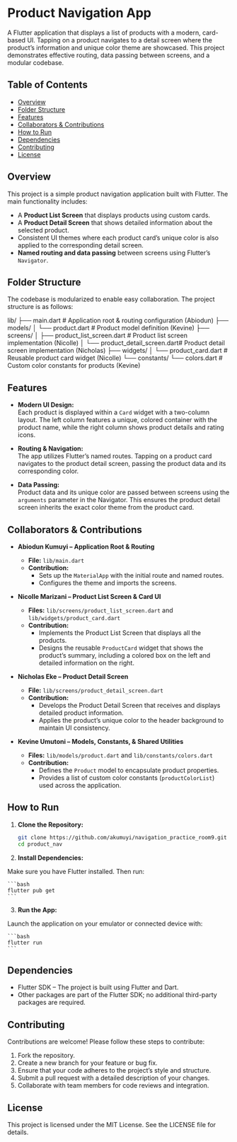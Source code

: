 # Product Navigation App

A Flutter application that displays a list of products with a modern, card-based UI. Tapping on a product navigates to a detail screen where the product’s information and unique color theme are showcased. This project demonstrates effective routing, data passing between screens, and a modular codebase.

## Table of Contents

- [Overview](#overview)
- [Folder Structure](#folder-structure)
- [Features](#features)
- [Collaborators & Contributions](#collaborators--contributions)
- [How to Run](#how-to-run)
- [Dependencies](#dependencies)
- [Contributing](#contributing)
- [License](#license)

## Overview

This project is a simple product navigation application built with Flutter. The main functionality includes:
- A **Product List Screen** that displays products using custom cards.
- A **Product Detail Screen** that shows detailed information about the selected product.
- Consistent UI themes where each product card’s unique color is also applied to the corresponding detail screen.
- **Named routing and data passing** between screens using Flutter’s `Navigator`.

## Folder Structure

The codebase is modularized to enable easy collaboration. The project structure is as follows:

lib/ ├── main.dart # Application root & routing configuration (Abiodun) ├── models/ │ └── product.dart # Product model definition (Kevine) ├── screens/ │ ├── product_list_screen.dart # Product list screen implementation (Nicolle) │ └── product_detail_screen.dart# Product detail screen implementation (Nicholas) ├── widgets/ │ └── product_card.dart # Reusable product card widget (Nicolle) └── constants/ └── colors.dart # Custom color constants for products (Kevine)


## Features

- **Modern UI Design:**  
  Each product is displayed within a `Card` widget with a two-column layout. The left column features a unique, colored container with the product name, while the right column shows product details and rating icons.

- **Routing & Navigation:**  
  The app utilizes Flutter’s named routes. Tapping on a product card navigates to the product detail screen, passing the product data and its corresponding color.

- **Data Passing:**  
  Product data and its unique color are passed between screens using the `arguments` parameter in the Navigator. This ensures the product detail screen inherits the exact color theme from the product card.

## Collaborators & Contributions

- **Abiodun Kumuyi – Application Root & Routing**  
  - **File:** `lib/main.dart`  
  - **Contribution:**  
    - Sets up the `MaterialApp` with the initial route and named routes.
    - Configures the theme and imports the screens.
  
- **Nicolle Marizani – Product List Screen & Card UI**  
  - **Files:** `lib/screens/product_list_screen.dart` and `lib/widgets/product_card.dart`  
  - **Contribution:**  
    - Implements the Product List Screen that displays all the products.
    - Designs the reusable `ProductCard` widget that shows the product’s summary, including a colored box on the left and detailed information on the right.
  
- **Nicholas Eke – Product Detail Screen**  
  - **File:** `lib/screens/product_detail_screen.dart`  
  - **Contribution:**  
    - Develops the Product Detail Screen that receives and displays detailed product information.
    - Applies the product’s unique color to the header background to maintain UI consistency.
  
- **Kevine Umutoni – Models, Constants, & Shared Utilities**  
  - **Files:** `lib/models/product.dart` and `lib/constants/colors.dart`  
  - **Contribution:**  
    - Defines the `Product` model to encapsulate product properties.
    - Provides a list of custom color constants (`productColorList`) used across the application.

## How to Run

1. **Clone the Repository:**

   ```bash
   git clone https://github.com/akumuyi/navigation_practice_room9.git
   cd product_nav
   ```

2. **Install Dependencies:**

Make sure you have Flutter installed. Then run:

    ```bash
    flutter pub get
    ```

3. **Run the App:**

Launch the application on your emulator or connected device with:

    ```bash
    flutter run
    ```

## Dependencies

- Flutter SDK – The project is built using Flutter and Dart.
- Other packages are part of the Flutter SDK; no additional third-party packages are required.


## Contributing

Contributions are welcome! Please follow these steps to contribute:

1. Fork the repository.
2. Create a new branch for your feature or bug fix.
3. Ensure that your code adheres to the project’s style and structure.
4. Submit a pull request with a detailed description of your changes.
5. Collaborate with team members for code reviews and integration.


## License

This project is licensed under the MIT License. See the LICENSE file for details.

